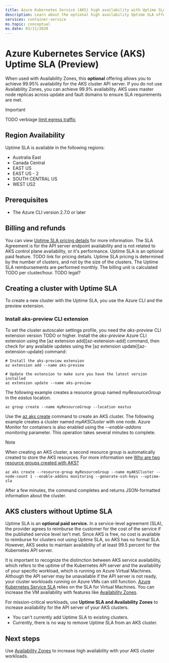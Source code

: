 ```yaml
---
title: Azure Kubernetes Service (AKS) high availability with Uptime SLA
description: Learn about the optional high availability Uptime SLA offering for the Azure Kubernetes Service (AKS) API Server.
services: container-service
ms.topic: conceptual
ms.date: 03/11/2020
---
```


# Azure Kubernetes Service (AKS) Uptime SLA (Preview)

When used with Availability Zones, this **optional** offering allows you to achieve 99.95% availability for the AKS cluster API server. If you do not use Availability Zones, you can achieve 99.9% availability. AKS uses master node replicas across update and fault domains to ensure SLA requirements are met.

> [!Important]
> TODO verbiage [limit egress traffic][limit-egress-traffic]

## Region Availability

Uptime SLA is available in the following regions:

* Australia East
* Canada Central
* EAST US
* EAST US - 2
* SOUTH CENTRAL US
* WEST US2

## Prerequisites

* The Azure CLI version 2.7.0 or later

## Billing and refunds

You can view [Uptime SLA pricing details](https://azure.microsoft.com/pricing/details/kubernetes-service/) for more information. The SLA Agreement is for the API server endpoint availability and is not related to AKS control plane availability, or it's performance. Uptime SLA is an optional paid feature. TODO link for pricing details. Uptime SLA pricing is determined by the number of clusters, and not by the size of the clusters. The Uptime SLA reimbursements are performed monthly. The billing unit is calculated TODO per cluster/hour. TODO legal?

## Creating a cluster with Uptime SLA

To create a new cluster with the Uptime SLA, you use the Azure CLI and the preview extension.

### Install aks-preview CLI extension

To set the cluster autoscaler settings profile, you need the *aks-preview* CLI extension version TODO or higher. Install the *aks-preview* Azure CLI extension using the [az extension add][az-extension-add] command, then check for any available updates using the [az extension update][az-extension-update] command:

```azurecli-interactive
# Install the aks-preview extension
az extension add --name aks-preview

# Update the extension to make sure you have the latest version installed
az extension update --name aks-preview
```

The following example creates a resource group named *myResourceGroup* in the *eastus* location.

```azurecli-interactive
az group create --name myResourceGroup --location eastus
```
Use the [az aks create][az-aks-create] command to create an AKS cluster. The following example creates a cluster named *myAKSCluster* with one node. Azure Monitor for containers is also enabled using the *--enable-addons monitoring* parameter.  This operation takes several minutes to complete.

> [!NOTE]
> When creating an AKS cluster, a second resource group is automatically created to store the AKS resources. For more information see [Why are two resource groups created with AKS?](https://docs.microsoft.com/azure/aks/faq#why-are-two-resource-groups-created-with-aks)

```azurecli-interactive
az aks create --resource-group myResourceGroup --name myAKSCluster --node-count 1 --enable-addons monitoring --generate-ssh-keys --uptime-sla
```
After a few minutes, the command completes and returns JSON-formatted information about the cluster.

## AKS clusters without Uptime SLA

Uptime SLA is an **optional paid service.** In a service-level agreement (SLA), the provider agrees to reimburse the customer for the cost of the service if the published service level isn't met. Since AKS is free, no cost is available to reimburse for clusters not using Uptime SLA, so AKS has no formal SLA. However, AKS seeks to maintain availability of at least 99.5 percent for the Kubernetes API server.

It is important to recognize the distinction between AKS service availability, which refers to the uptime of the Kubernetes API server and the availability of your specific workload, which is running on Azure Virtual Machines. Although the API server may be unavailable if the API server is not ready, your cluster workloads running on Azure VMs can still function. [Azure Kubernetes Service SLA](https://azure.microsoft.com/support/legal/sla/kubernetes-service/v1_0/) relies on the SLA for Virtual Machines. You can increase the VM availability with features like [Availability Zones][availability-zones].

For mission-critical workloads, use **Uptime SLA and Availability Zones** to increase availability for the API server of your AKS clusters.

* You can't currently add Uptime SLA to existing clusters.
* Currently, there is no way to remove Uptime SLA from an AKS cluster.  

## Next steps

Use [Availability Zones][availability-zones] to increase high availability with your AKS cluster workloads.

<!-- LINKS - External -->
[azure-support]: https://ms.portal.azure.com/#blade/Microsoft_Azure_Support/HelpAndSupportBlade/newsupportrequest
[region-availability]: https://azure.microsoft.com/global-infrastructure/services/?products=kubernetes-service

<!-- LINKS - Internal -->
[vm-skus]: ../virtual-machines/linux/sizes.md
[nodepool-upgrade]: use-multiple-node-pools.md#upgrade-a-node-pool
[faq]: ./faq.md
[availability-zones]: ./availability-zones.md
[az-aks-create]: /cli/azure/aks?view=azure-cli-latest#az-aks-create
[limit-egress-traffic]: ./limit-egress-traffic.md
